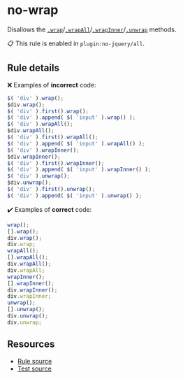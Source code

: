 [//]: # (This file is generated by eslint-docgen. Do not edit it directly.)

# no-wrap

Disallows the [`.wrap`](https://api.jquery.com/wrap/)/[`.wrapAll`](https://api.jquery.com/wrapAll/)/[`.wrapInner`](https://api.jquery.com/wrapInner/)/[`.unwrap`](https://api.jquery.com/unwrap/) methods.

📋 This rule is enabled in `plugin:no-jquery/all`.

## Rule details

❌ Examples of **incorrect** code:
```js
$( 'div' ).wrap();
$div.wrap();
$( 'div' ).first().wrap();
$( 'div' ).append( $( 'input' ).wrap() );
$( 'div' ).wrapAll();
$div.wrapAll();
$( 'div' ).first().wrapAll();
$( 'div' ).append( $( 'input' ).wrapAll() );
$( 'div' ).wrapInner();
$div.wrapInner();
$( 'div' ).first().wrapInner();
$( 'div' ).append( $( 'input' ).wrapInner() );
$( 'div' ).unwrap();
$div.unwrap();
$( 'div' ).first().unwrap();
$( 'div' ).append( $( 'input' ).unwrap() );
```

✔️ Examples of **correct** code:
```js
wrap();
[].wrap();
div.wrap();
div.wrap;
wrapAll();
[].wrapAll();
div.wrapAll();
div.wrapAll;
wrapInner();
[].wrapInner();
div.wrapInner();
div.wrapInner;
unwrap();
[].unwrap();
div.unwrap();
div.unwrap;
```

## Resources

* [Rule source](/src/rules/no-wrap.js)
* [Test source](/tests/rules/no-wrap.js)
